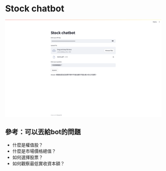 # Stock chatbot
![image](images/screenshot.png)

## 參考：可以丟給bot的問題
- 什麼是權值股？
- 什麼是市場價格總值？
- 如何選擇股票？
- 如何觀察最低實收資本額？